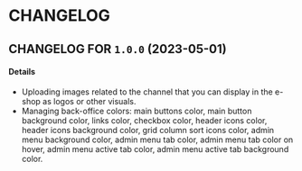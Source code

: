 # CHANGELOG

## CHANGELOG FOR `1.0.0` (2023-05-01)

#### Details

- Uploading images related to the channel that you can display in the e-shop as logos or other visuals.
- Managing back-office colors: main buttons color, main button background color, links color, checkbox color, header icons color, header icons background color, grid column sort icons color, admin menu background color, admin menu tab color, admin menu tab color on hover, admin menu active tab color, admin menu active tab background color.
